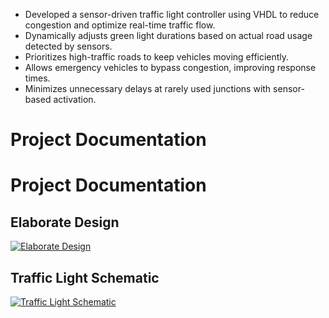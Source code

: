 - Developed a sensor-driven traffic light controller using VHDL to reduce congestion and optimize real-time traffic flow.  
- Dynamically adjusts green light durations based on actual road usage detected by sensors.  
- Prioritizes high-traffic roads to keep vehicles moving efficiently.  
- Allows emergency vehicles to bypass congestion, improving response times.  
- Minimizes unnecessary delays at rarely used junctions with sensor-based activation.
# Project Documentation

# Project Documentation

## Elaborate Design
[![Elaborate Design](https://img.shields.io/badge/View-PDF-blue?style=for-the-badge)](elaboratedesign.pdf)

## Traffic Light Schematic
[![Traffic Light Schematic](https://img.shields.io/badge/View-PDF-blue?style=for-the-badge)](Traffic%20light%20schematic.pdf)
